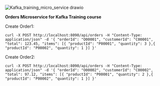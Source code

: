 ![Kafka_training_micro_service drawio](https://github.com/user-attachments/assets/296cf1a3-45d5-47ac-927c-f6c28622abbc)

**Orders Microservice for Kafka Training course**

Create Order1:

`
curl -X POST http://localhost:8090/api/orders -H "Content-Type: application/json" -d '{
"orderId": "O00001",
"customerId": "C00001",
"total": 123.45,
"items": [{
"productId": "P00001",
"quantity": 3
},{
"productId": "P00002",
"quantity": 1
}]
}' `

Create Order2:

`
curl -X POST http://localhost:8090/api/orders -H "Content-Type: application/json" -d '{
"orderId": "O00002",
"customerId": "C00002",
"total": 97.12,
"items": [{
"productId": "P00001",
"quantity": 2
},{
"productId": "P00002",
"quantity": 1
}]
}' `


